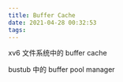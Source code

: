 ```yaml
---
title: Buffer Cache
date: 2021-04-28 00:32:53
tags:
---
```


xv6 文件系统中的 buffer cache

bustub 中的 buffer pool manager

